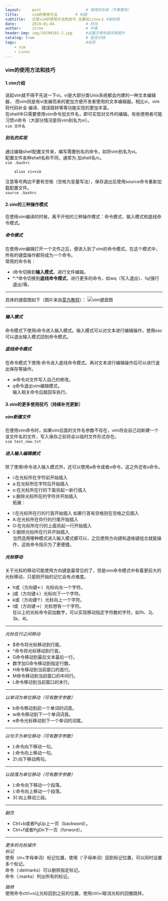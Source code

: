 ```yaml
---
layout:     post   				    # 使用的布局（不需要改）
title:      vim的使用方法 		# 标题 
subtitle:   记录vim的使用方法和技巧 主要在Linux上 #副标题
date:       2019-01-04 				# 时间
author:     zzreo 					# 作者
header-img: img/20190101-1.jpg 	    #这篇文章标题背景图片
catalog: true 						# 是否归档
tags:								#标签
    - vim
    - Linux    
---
```


### vim的使用方法和技巧
#### 1.vim介绍
说起vim就不得不先说一下vi。vi是大部分类Unix系统都会内建的一种文本编辑器，
而vim则是有vi发展而来的更加方便开发者使用的文本编辑器。相比vi，vim将代码补全
编译、错误跳转等等功能实现的更加丰富。  
在shell中只需要使用vim命令加文件名，即可实现对文件的编辑。有些使用者可能习惯vi命令（大部分情况是将vim别名为vi）。  
`vim 文件名`
##### 别名的实现  
通过编辑shell配置文件来，编写需要别名的命令，如将vim别名为vi。  
配置文件各种shell名称不同，通常为.加shell名rc。  
`vim .bashrc`
```
    alias vi=vim
```
注意等号两边不要有空格（空格为变量写法），保存退出后使用source命令重新加载配置文件。  
`source .bashrc`  

#### 2.vim的三种操作模式
在使用vim编译的时候，离不开他的三种操作模式：命令模式、输入模式和底线命令模式。  
##### 命令模式
在使用vim编辑打开一个文件之后，便进入到了vim的命令模式。在这个模式中，所有的键盘操作都将成为一个命令。  
常用的命令有：  
- *i*命令切换到**输入模式**，进行文件编辑。  
- *:*命令切换到**底线命令模式**，进行更多的命令，如wq（写入退出）、!q(强行退出)等。
****  
具体的键盘图如下（图片来自[菜鸟教程](http://www.runoob.com)）：
![vim键盘图](http://www.runoob.com/wp-content/uploads/2015/10/vi-vim-cheat-sheet-sch.gif "vim键盘图")

----
##### 输入模式
命令模式下使用i命令进入输入模式。输入模式可以对文本进行编辑操作，使用*esc*可以退出输入模式回到命令模式。  

##### 底线命令模式
在命令模式下使用:命令进入底线命令模式。再对文本进行编辑操作后可以进行退出保存等操作。  
- *w*命令对文件写入自己的修改。  
- *q*命令退出vim编辑模式。  
输入相关命令后敲回车执行。

#### 3.vim的更多使用技巧（持续补充更新）
##### vim新建文件
在使用vim命令时，如果vim后面的文件名参数不存在，vim将会自己动新建一个该文件名的文件，写入保存之前将会以临时文件形式存在。  
`vim test_new.txt`  
##### 进入输入编辑模式
除了使用i命令进入输入模式外，还可以使用a命令或者o命令，这之外还有s命令。  
- i:在光标所在字符前开始插入  
- a:在光标所在字符后开始插入  
- o:在光标所在行的下面另起一新行插入  
- s:删除光标所在的字符并开始插入  
拓展：
* I:在光标所在行的行首开始插入 如果行首有空格则在空格之后插入  
* A:在光标所在你行的行尾开始插入  
* O:在光标所在行的上面另起一行开始插入  
* S:删除光标所在行并开始插入  
当然选用哪种模式进入输入模式都可以，之后使用方向键和退格键组合就能操作，这些命令指示为了更便捷。  
##### 光标移动
关于光标的移动可能使用方向键是最常见的了，但是vim命令模式中有着更前大的光标移动，只是刚开始的记忆会有点难度。  
- h或（方向键←）光标向左一个字符。  
- j或（方向键↓）光标向下一个字符。  
- k或（方向键↑）光标向上一个字符。  
- l或（方向键→）光标想有一个字符。  
在以上的光标命令前加数字，可以实现移动指定字符数的字符，如1h、2j、3k、4l。  
----
*光标在行之间移动*
- $命令将光标移动到行尾。  
- ^命令将光标移动到行首。  
- G命令移动到最后文本最后一行。  
- 数字加G命令移动到指定行数。  
- H命令移动到当前窗口的首行。  
- M命令移动到当前窗口的中间行。  
- L命令移动到当前窗口的末行。
*****  
*以单词为单位移动（可有数字参数）*
* b命令移动到前一个单词的词首。  
* w命令移动到下一个单词词首。  
* e命令光标移动到下一个单词的词尾。  
----
*以句子为单位移动（可有数字参数）*
- ):命令向下移动一句。  
- (:命令向上移动一句。  
- 2):向下移动两句。  
****
*以段落为单位移动（可有数字参数）*
* }:命令向下移动一个段落。  
* {:命令向上移动一个段落。  
* 3{:向上移动三段。
----
*翻页*
- Ctrl+b或者PgUp上一页（backword）。  
- Ctrl+f或者PgDn下一页（forword）。  
****
*更多的光标操作*  
*标记*   
使用（m+字母单词）标记位置，使用（'子母单词）回到标记位置，可以同时设置多个标记。  
命令（:delmarks）可以删除指定标记。  
命令（:marks）列出所有的标记。

*跳转*  
使用命令ctrl+o让光标回到之前的位置，使用ctrl+i取消光标的回撤跳转。  




